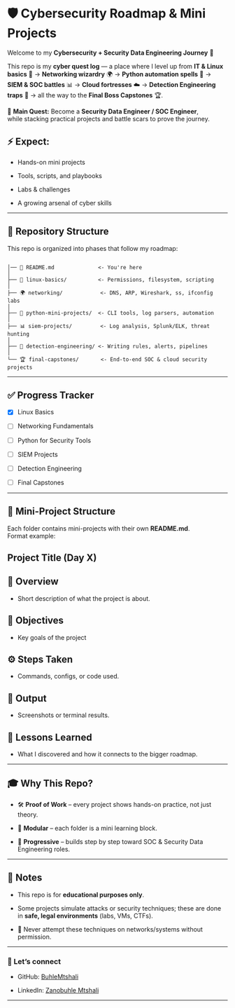 # 🛡️ Cybersecurity Roadmap & Mini Projects

Welcome to my **Cybersecurity + Security Data Engineering Journey** 🚀  

This repo is my **cyber quest log** — a place where I level up from **IT & Linux basics** 🐧 → **Networking wizardry** 🌍 → **Python automation spells** 🐍 → **SIEM & SOC battles** 📊 → **Cloud fortresses** ☁️ → **Detection Engineering traps** 🚨 → all the way to the **Final Boss Capstones** 🏆.  

🎯 **Main Quest:** Become a **Security Data Engineer / SOC Engineer**,  
while stacking practical projects and battle scars to prove the journey.   


## ⚡ Expect:  

- Hands-on mini projects  

- Tools, scripts, and playbooks  

- Labs & challenges  

- A growing arsenal of cyber skills 

---

## 📂 Repository Structure

This repo is organized into phases that follow my roadmap:

``` 

│── 📖 README.md              <- You're here
│
├── 🐧 linux-basics/          <- Permissions, filesystem, scripting
│
├── 🌍 networking/            <- DNS, ARP, Wireshark, ss, ifconfig labs
│
├── 🐍 python-mini-projects/  <- CLI tools, log parsers, automation
│
├── 📊 siem-projects/         <- Log analysis, Splunk/ELK, threat hunting
│
├── 🚨 detection-engineering/ <- Writing rules, alerts, pipelines
│
└── 🏆 final-capstones/       <- End-to-end SOC & cloud security projects

```
---

## ✅ Progress Tracker

- [x] Linux Basics  

- [ ] Networking Fundamentals 

- [ ] Python for Security Tools  

- [ ] SIEM Projects  

- [ ] Detection Engineering  

- [ ] Final Capstones  

---

## 🧪 Mini-Project Structure

Each folder contains mini-projects with their own **README.md**.  
Format example:

## Project Title (Day X)

## 📌 Overview

- Short description of what the project is about.

## 🎯 Objectives

- Key goals of the project

## ⚙️ Steps Taken

- Commands, configs, or code used.

## 📸 Output

- Screenshots or terminal results.

## 📝 Lessons Learned

- What I discovered and how it connects to the bigger roadmap.


---

## 🎓 Why This Repo?

- 🛠️ **Proof of Work** – every project shows hands-on practice, not just theory.  

- 🧩 **Modular** – each folder is a mini learning block.  

- 🚀 **Progressive** – builds step by step toward SOC & Security Data Engineering roles.  

---

## 📢 Notes

- This repo is for **educational purposes only**.  

- Some projects simulate attacks or security techniques; these are done in **safe, legal environments** (labs, VMs, CTFs). 

- 🚫 Never attempt these techniques on networks/systems without permission.  

---

### 🌟 Let’s connect

- GitHub: [BuhleMtshali](https://github.com/BuhleMtshali)  

- LinkedIn: [Zanobuhle Mtshali](https://www.linkedin.com/in/zanobuhle-mtshali-2a6496210/)  

---
